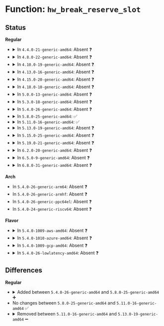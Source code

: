 # Function: <code>hw_break_reserve_slot</code>

## Status
<b>Regular</b>
<ul>
<li>
<details>
<summary>In <code>4.4.0-21-generic-amd64</code>: Absent ❓</summary>

```json
{
  "name": "hw_break_reserve_slot",
  "collision_type": "Unique Static",
  "inline_type": "Full",
  "funcs": [
    {
      "addr": 18446744071579242393,
      "name": "hw_break_reserve_slot",
      "external": false,
      "loc": "arch/x86/kernel/kgdb.c:242",
      "file": "arch/x86/kernel/kgdb.c",
      "inline": "not declared, inlined",
      "caller_inline": [
        "arch/x86/kernel/kgdb.c:kgdb_set_hw_break"
      ],
      "caller_func": []
    }
  ],
  "symbols": []
}
```
</details>
</li>
<li>
<details>
<summary>In <code>4.8.0-22-generic-amd64</code>: Absent ❓</summary>

```json
{
  "name": "hw_break_reserve_slot",
  "collision_type": "Unique Static",
  "inline_type": "Full",
  "funcs": [
    {
      "addr": 18446744071579241920,
      "name": "hw_break_reserve_slot",
      "external": false,
      "loc": "arch/x86/kernel/kgdb.c:243",
      "file": "arch/x86/kernel/kgdb.c",
      "inline": "not declared, inlined",
      "caller_inline": [
        "arch/x86/kernel/kgdb.c:kgdb_set_hw_break"
      ],
      "caller_func": []
    }
  ],
  "symbols": []
}
```
</details>
</li>
<li>
<details>
<summary>In <code>4.10.0-19-generic-amd64</code>: Absent ❓</summary>

```json
{
  "name": "hw_break_reserve_slot",
  "collision_type": "Unique Static",
  "inline_type": "Full",
  "funcs": [
    {
      "addr": 18446744071579254368,
      "name": "hw_break_reserve_slot",
      "external": false,
      "loc": "arch/x86/kernel/kgdb.c:243",
      "file": "arch/x86/kernel/kgdb.c",
      "inline": "not declared, inlined",
      "caller_inline": [
        "arch/x86/kernel/kgdb.c:kgdb_set_hw_break"
      ],
      "caller_func": []
    }
  ],
  "symbols": []
}
```
</details>
</li>
<li>
<details>
<summary>In <code>4.13.0-16-generic-amd64</code>: Absent ❓</summary>

```json
{
  "name": "hw_break_reserve_slot",
  "collision_type": "Unique Static",
  "inline_type": "Full",
  "funcs": [
    {
      "addr": 18446744071579250113,
      "name": "hw_break_reserve_slot",
      "external": false,
      "loc": "arch/x86/kernel/kgdb.c:243",
      "file": "arch/x86/kernel/kgdb.c",
      "inline": "not declared, inlined",
      "caller_inline": [
        "arch/x86/kernel/kgdb.c:kgdb_set_hw_break"
      ],
      "caller_func": []
    }
  ],
  "symbols": []
}
```
</details>
</li>
<li>
<details>
<summary>In <code>4.15.0-20-generic-amd64</code>: Absent ❓</summary>

```json
{
  "name": "hw_break_reserve_slot",
  "collision_type": "Unique Static",
  "inline_type": "Full",
  "funcs": [
    {
      "addr": 18446744071579266894,
      "name": "hw_break_reserve_slot",
      "external": false,
      "loc": "arch/x86/kernel/kgdb.c:243",
      "file": "arch/x86/kernel/kgdb.c",
      "inline": "not declared, inlined",
      "caller_inline": [
        "arch/x86/kernel/kgdb.c:kgdb_set_hw_break"
      ],
      "caller_func": []
    }
  ],
  "symbols": []
}
```
</details>
</li>
<li>
<details>
<summary>In <code>4.18.0-10-generic-amd64</code>: Absent ❓</summary>

```json
{
  "name": "hw_break_reserve_slot",
  "collision_type": "Unique Static",
  "inline_type": "Full",
  "funcs": [
    {
      "addr": 18446744071579278177,
      "name": "hw_break_reserve_slot",
      "external": false,
      "loc": "arch/x86/kernel/kgdb.c:243",
      "file": "arch/x86/kernel/kgdb.c",
      "inline": "not declared, inlined",
      "caller_inline": [
        "arch/x86/kernel/kgdb.c:kgdb_set_hw_break"
      ],
      "caller_func": []
    }
  ],
  "symbols": []
}
```
</details>
</li>
<li>
<details>
<summary>In <code>5.0.0-13-generic-amd64</code>: Absent ❓</summary>

```json
{
  "name": "hw_break_reserve_slot",
  "collision_type": "Unique Static",
  "inline_type": "Full",
  "funcs": [
    {
      "addr": 18446744071579302129,
      "name": "hw_break_reserve_slot",
      "external": false,
      "loc": "arch/x86/kernel/kgdb.c:243",
      "file": "arch/x86/kernel/kgdb.c",
      "inline": "not declared, inlined",
      "caller_inline": [
        "arch/x86/kernel/kgdb.c:kgdb_set_hw_break"
      ],
      "caller_func": []
    }
  ],
  "symbols": []
}
```
</details>
</li>
<li>
<details>
<summary>In <code>5.3.0-18-generic-amd64</code>: Absent ❓</summary>

```json
{
  "name": "hw_break_reserve_slot",
  "collision_type": "Unique Static",
  "inline_type": "Full",
  "funcs": [
    {
      "addr": 18446744071579318748,
      "name": "hw_break_reserve_slot",
      "external": false,
      "loc": "arch/x86/kernel/kgdb.c:226",
      "file": "arch/x86/kernel/kgdb.c",
      "inline": "not declared, inlined",
      "caller_inline": [
        "arch/x86/kernel/kgdb.c:kgdb_set_hw_break"
      ],
      "caller_func": []
    }
  ],
  "symbols": []
}
```
</details>
</li>
<li>
<details>
<summary>In <code>5.4.0-26-generic-amd64</code>: Absent ❓</summary>

```json
{
  "name": "hw_break_reserve_slot",
  "collision_type": "Unique Static",
  "inline_type": "Full",
  "funcs": [
    {
      "addr": 18446744071579322780,
      "name": "hw_break_reserve_slot",
      "external": false,
      "loc": "arch/x86/kernel/kgdb.c:226",
      "file": "arch/x86/kernel/kgdb.c",
      "inline": "not declared, inlined",
      "caller_inline": [
        "arch/x86/kernel/kgdb.c:kgdb_set_hw_break"
      ],
      "caller_func": []
    }
  ],
  "symbols": []
}
```
</details>
</li>
<li>
<details>
<summary>In <code>5.8.0-25-generic-amd64</code>: ✅</summary>

```c
int hw_break_reserve_slot(int breakno)
```

```json
{
  "name": "hw_break_reserve_slot",
  "collision_type": "Unique Static",
  "inline_type": "No",
  "funcs": [
    {
      "addr": 18446744071579351344,
      "name": "hw_break_reserve_slot",
      "external": false,
      "loc": "arch/x86/kernel/kgdb.c:226",
      "file": "arch/x86/kernel/kgdb.c",
      "inline": "seen, unknown",
      "caller_inline": [],
      "caller_func": [
        "arch/x86/kernel/kgdb.c:kgdb_set_hw_break"
      ]
    }
  ],
  "symbols": [
    {
      "addr": 18446744071579351344,
      "name": "hw_break_reserve_slot",
      "section": ".text",
      "bind": "STB_LOCAL",
      "size": 211
    }
  ]
}
```
</details>
</li>
<li>
<details>
<summary>In <code>5.11.0-16-generic-amd64</code>: ✅</summary>

```c
int hw_break_reserve_slot(int breakno)
```

```json
{
  "name": "hw_break_reserve_slot",
  "collision_type": "Unique Static",
  "inline_type": "No",
  "funcs": [
    {
      "addr": 18446744071579351072,
      "name": "hw_break_reserve_slot",
      "external": false,
      "loc": "arch/x86/kernel/kgdb.c:226",
      "file": "arch/x86/kernel/kgdb.c",
      "inline": "seen, unknown",
      "caller_inline": [],
      "caller_func": [
        "arch/x86/kernel/kgdb.c:kgdb_set_hw_break"
      ]
    }
  ],
  "symbols": [
    {
      "addr": 18446744071579351072,
      "name": "hw_break_reserve_slot",
      "section": ".text",
      "bind": "STB_LOCAL",
      "size": 211
    }
  ]
}
```
</details>
</li>
<li>
<details>
<summary>In <code>5.13.0-19-generic-amd64</code>: Absent ❓</summary>

```json
{
  "name": "hw_break_reserve_slot",
  "collision_type": "Unique Static",
  "inline_type": "Full",
  "funcs": [
    {
      "addr": 18446744071579355847,
      "name": "hw_break_reserve_slot",
      "external": false,
      "loc": "arch/x86/kernel/kgdb.c:226",
      "file": "arch/x86/kernel/kgdb.c",
      "inline": "not declared, inlined",
      "caller_inline": [
        "arch/x86/kernel/kgdb.c:kgdb_set_hw_break"
      ],
      "caller_func": []
    }
  ],
  "symbols": []
}
```
</details>
</li>
<li>
<details>
<summary>In <code>5.15.0-25-generic-amd64</code>: Absent ❓</summary>

```json
{
  "name": "hw_break_reserve_slot",
  "collision_type": "Unique Static",
  "inline_type": "Full",
  "funcs": [
    {
      "addr": 18446744071579413596,
      "name": "hw_break_reserve_slot",
      "external": false,
      "loc": "arch/x86/kernel/kgdb.c:226",
      "file": "arch/x86/kernel/kgdb.c",
      "inline": "not declared, inlined",
      "caller_inline": [
        "arch/x86/kernel/kgdb.c:kgdb_set_hw_break"
      ],
      "caller_func": []
    }
  ],
  "symbols": []
}
```
</details>
</li>
<li>
<details>
<summary>In <code>5.19.0-21-generic-amd64</code>: Absent ❓</summary>

```json
{
  "name": "hw_break_reserve_slot",
  "collision_type": "Unique Static",
  "inline_type": "Full",
  "funcs": [
    {
      "addr": 18446744071579483147,
      "name": "hw_break_reserve_slot",
      "external": false,
      "loc": "arch/x86/kernel/kgdb.c:226",
      "file": "arch/x86/kernel/kgdb.c",
      "inline": "not declared, inlined",
      "caller_inline": [
        "arch/x86/kernel/kgdb.c:kgdb_set_hw_break"
      ],
      "caller_func": []
    }
  ],
  "symbols": []
}
```
</details>
</li>
<li>
<details>
<summary>In <code>6.2.0-20-generic-amd64</code>: Absent ❓</summary>

```json
{
  "name": "hw_break_reserve_slot",
  "collision_type": "Unique Static",
  "inline_type": "Full",
  "funcs": [
    {
      "addr": 18446744071579576603,
      "name": "hw_break_reserve_slot",
      "external": false,
      "loc": "arch/x86/kernel/kgdb.c:226",
      "file": "arch/x86/kernel/kgdb.c",
      "inline": "not declared, inlined",
      "caller_inline": [
        "arch/x86/kernel/kgdb.c:kgdb_set_hw_break"
      ],
      "caller_func": []
    }
  ],
  "symbols": []
}
```
</details>
</li>
<li>
<details>
<summary>In <code>6.5.0-9-generic-amd64</code>: Absent ❓</summary>

```json
{
  "name": "hw_break_reserve_slot",
  "collision_type": "Unique Static",
  "inline_type": "Full",
  "funcs": [
    {
      "addr": 18446744071579589156,
      "name": "hw_break_reserve_slot",
      "external": false,
      "loc": "arch/x86/kernel/kgdb.c:226",
      "file": "arch/x86/kernel/kgdb.c",
      "inline": "not declared, inlined",
      "caller_inline": [
        "arch/x86/kernel/kgdb.c:kgdb_set_hw_break"
      ],
      "caller_func": []
    }
  ],
  "symbols": []
}
```
</details>
</li>
<li>
<details>
<summary>In <code>6.8.0-31-generic-amd64</code>: Absent ❓</summary>

```json
{
  "name": "hw_break_reserve_slot",
  "collision_type": "Unique Static",
  "inline_type": "Full",
  "funcs": [
    {
      "addr": 18446744071579618916,
      "name": "hw_break_reserve_slot",
      "external": false,
      "loc": "arch/x86/kernel/kgdb.c:226",
      "file": "arch/x86/kernel/kgdb.c",
      "inline": "not declared, inlined",
      "caller_inline": [
        "arch/x86/kernel/kgdb.c:kgdb_set_hw_break"
      ],
      "caller_func": []
    }
  ],
  "symbols": []
}
```
</details>
</li>
</ul>
<b>Arch</b>
<ul>
<li>
In <code>5.4.0-26-generic-arm64</code>: Absent ❓
</li>
<li>
In <code>5.4.0-26-generic-armhf</code>: Absent ❓
</li>
<li>
In <code>5.4.0-26-generic-ppc64el</code>: Absent ❓
</li>
<li>
In <code>5.4.0-24-generic-riscv64</code>: Absent ❓
</li>
</ul>
<b>Flavor</b>
<ul>
<li>
<details>
<summary>In <code>5.4.0-1009-aws-amd64</code>: Absent ❓</summary>

```json
{
  "name": "hw_break_reserve_slot",
  "collision_type": "Unique Static",
  "inline_type": "Full",
  "funcs": [
    {
      "addr": 18446744071579318684,
      "name": "hw_break_reserve_slot",
      "external": false,
      "loc": "arch/x86/kernel/kgdb.c:226",
      "file": "arch/x86/kernel/kgdb.c",
      "inline": "not declared, inlined",
      "caller_inline": [
        "arch/x86/kernel/kgdb.c:kgdb_set_hw_break"
      ],
      "caller_func": []
    }
  ],
  "symbols": []
}
```
</details>
</li>
<li>
<details>
<summary>In <code>5.4.0-1010-azure-amd64</code>: Absent ❓</summary>

```json
{
  "name": "hw_break_reserve_slot",
  "collision_type": "Unique Static",
  "inline_type": "Full",
  "funcs": [
    {
      "addr": 18446744071579252940,
      "name": "hw_break_reserve_slot",
      "external": false,
      "loc": "arch/x86/kernel/kgdb.c:226",
      "file": "arch/x86/kernel/kgdb.c",
      "inline": "not declared, inlined",
      "caller_inline": [
        "arch/x86/kernel/kgdb.c:kgdb_set_hw_break"
      ],
      "caller_func": []
    }
  ],
  "symbols": []
}
```
</details>
</li>
<li>
<details>
<summary>In <code>5.4.0-1009-gcp-amd64</code>: Absent ❓</summary>

```json
{
  "name": "hw_break_reserve_slot",
  "collision_type": "Unique Static",
  "inline_type": "Full",
  "funcs": [
    {
      "addr": 18446744071579318604,
      "name": "hw_break_reserve_slot",
      "external": false,
      "loc": "arch/x86/kernel/kgdb.c:226",
      "file": "arch/x86/kernel/kgdb.c",
      "inline": "not declared, inlined",
      "caller_inline": [
        "arch/x86/kernel/kgdb.c:kgdb_set_hw_break"
      ],
      "caller_func": []
    }
  ],
  "symbols": []
}
```
</details>
</li>
<li>
<details>
<summary>In <code>5.4.0-26-lowlatency-amd64</code>: Absent ❓</summary>

```json
{
  "name": "hw_break_reserve_slot",
  "collision_type": "Unique Static",
  "inline_type": "Full",
  "funcs": [
    {
      "addr": 18446744071579326892,
      "name": "hw_break_reserve_slot",
      "external": false,
      "loc": "arch/x86/kernel/kgdb.c:226",
      "file": "arch/x86/kernel/kgdb.c",
      "inline": "not declared, inlined",
      "caller_inline": [
        "arch/x86/kernel/kgdb.c:kgdb_set_hw_break"
      ],
      "caller_func": []
    }
  ],
  "symbols": []
}
```
</details>
</li>
</ul>

## Differences
<b>Regular</b>
<ul>
<li>
<details>
<summary>Added between <code>5.4.0-26-generic-amd64</code> and <code>5.8.0-25-generic-amd64</code> ➕</summary>

```c
int hw_break_reserve_slot(int breakno)
```
</details>
</li>
<li>
No changes between <code>5.8.0-25-generic-amd64</code> and <code>5.11.0-16-generic-amd64</code> ✅
</li>
<li>
<details>
<summary>Removed between <code>5.11.0-16-generic-amd64</code> and <code>5.13.0-19-generic-amd64</code> ➖</summary>

```c
int hw_break_reserve_slot(int breakno)
```
</details>
</li>
</ul>
